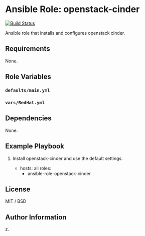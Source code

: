 # Ansible Role: openstack-cinder

[![Build Status](https://travis-ci.org/devops/ansible-role-openstack-cinder.svg?branch=master)](https://travis-ci.org/devops/ansible-role-openstack-cinder)

Ansible role that installs and configures openstack cinder.

## Requirements

None.

## Role Variables

### `defaults/main.yml`


### `vars/RedHat.yml`


## Dependencies

None.

## Example Playbook

1) Install openstack-cinder and use the default settings.

	- hosts: all
	  roles:
	    - ansible-role-openstack-cinder


## License

MIT / BSD

## Author Information

z.
